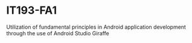 # IT193-FA1
Utilization of fundamental principles in Android application development through the use of Android Studio Giraffe
